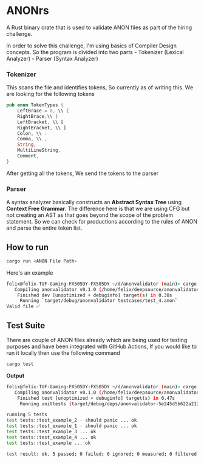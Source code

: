 # ANONrs
A Rust binary crate that is used to validate ANON files as part of the hiring challenge.

In order to solve this challenge, I'm using basics of Compiler Design concepts. So the program is divided into two parts 
    - Tokenizer (Lexical Analyzer)
    - Parser (Syntax Analyzer)

### Tokenizer
This scans the file and identifies tokens, So currently as of writing this. We are looking for the following tokens
```rust
pub enum TokenTypes {
    LeftBrace = 0, \\ {
    RightBrace,\\ }
    LeftBracket, \\ [
    RightBracket, \\ ]
    Colon, \\ :
    Comma, \\ ,
    String, 
    MultiLineString,
    Comment,
}
```
After getting all the tokens, We send the tokens to the parser

### Parser
A syntax analyzer basically constructs an **Abstract Syntax Tree** using **Context Free Grammar**. The difference here is that we are using CFG but not creating an AST as that goes beyond the scope of the problem statement. So we can check for productions according to the rules of ANON and parse the entire token list.


## How to run

```bash 
cargo run <ANON File Path>
``` 
Here's an example 

```bash
felix@felix-TUF-Gaming-FX505DY-FX505DY ~/d/anonvalidator (main)> cargo run testcases/test_4.anon
   Compiling anonvalidator v0.1.0 (/home/felix/deepsource/anonvalidator)
    Finished dev [unoptimized + debuginfo] target(s) in 0.38s
     Running `target/debug/anonvalidator testcases/test_4.anon`
Valid file ✅
```
## Test Suite

There are couple of ANON files already which are being used for testing purposes and have been integrated with GitHub Actions, If you would like to run it locally then use the following command

```bash
cargo test 
```

**Output**

```bash
felix@felix-TUF-Gaming-FX505DY-FX505DY ~/d/anonvalidator (main)> cargo test
   Compiling anonvalidator v0.1.0 (/home/felix/deepsource/anonvalidator)
    Finished test [unoptimized + debuginfo] target(s) in 0.47s
     Running unittests (target/debug/deps/anonvalidator-5e245d5b622a2128)

running 5 tests
test tests::test_example_2 - should panic ... ok
test tests::test_example_1 - should panic ... ok
test tests::test_example_3 ... ok
test tests::test_example_4 ... ok
test tests::test_example ... ok

test result: ok. 5 passed; 0 failed; 0 ignored; 0 measured; 0 filtered out; finished in 0.00s
```